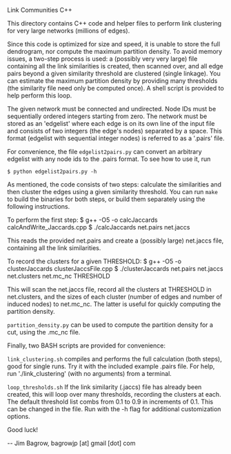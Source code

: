 Link Communities C++

This directory contains C++ code and helper files to perform link clustering for very
large networks (millions of edges).

Since this code is optimized for size and speed, it is unable to store the full
dendrogram, nor compute the maximum partition density. To avoid memory issues, a
two-step process is used: a (possibly very very large) file containing all the
link similarities is created, then scanned over, and all edge pairs beyond a
given similarity threshold are clustered (single linkage). You can estimate the
maximum partition density by providing many thresholds (the similarity file need
only be computed once). A shell script is provided to help perform this loop.

The given network must be connected and undirected. Node IDs must be
sequentially ordered integers starting from zero. The network must be stored as
an 'edgelist' where each edge is on its own line of the input file and consists
of two integers (the edge's nodes) separated by a space. This format (edgelist
with sequential integer nodes) is referred to as a '.pairs' file.

For convenience, the file `edgelist2pairs.py` can convert an arbitrary edgelist
with any node ids to the .pairs format. To see how to use it, run

    $ python edgelist2pairs.py -h

As mentioned, the code consists of two steps: calculate the similarities and
then cluster the edges using a given similarity threshold. You can run `make` to
build the binaries for both steps, or build them separately using the following
instructions.

To perform the first step:
	$ g++ -O5 -o calcJaccards calcAndWrite_Jaccards.cpp
	$ ./calcJaccards net.pairs net.jaccs

This reads the provided net.pairs and create a (possibly large) net.jaccs file,
containing all the link similarities.

To record the clusters for a given THRESHOLD:
	$ g++ -O5 -o clusterJaccards clusterJaccsFile.cpp
	$ ./clusterJaccards net.pairs net.jaccs net.clusters net.mc_nc THRESHOLD

This will scan the net.jaccs file, record all the clusters at THRESHOLD in
net.clusters, and the sizes of each cluster (number of edges and number of
induced nodes) to net.mc_nc. The latter is useful for quickly computing the
partition density.

`partition_density.py` can be used to compute the partition density for a cut,
using the .mc_nc file.

Finally, two BASH scripts are provided for convenience:

 `link_clustering.sh`
     compiles and performs the full calculation (both steps), good for single
     runs. Try it with the included example .pairs file. For help, run
     './link_clustering' (with no arguments) from a terminal.

 `loop_thresholds.sh`
     If the link similarity (.jaccs) file has already been created, this will
     loop over many thresholds, recording the clusters at each. The default
     threshold list combs from 0.1 to 0.9 in increments of 0.1. This can be
     changed in the file. Run with the -h flag for additional customization
     options.

Good luck!

-- Jim Bagrow, bagrowjp [at] gmail [dot] com
